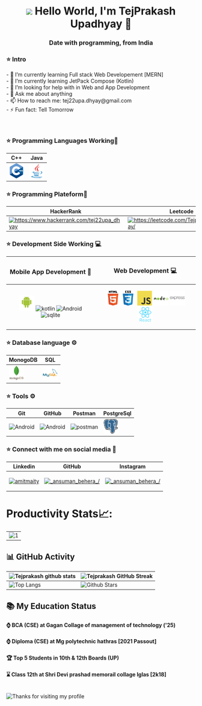 <h1 align="center"><img src="https://emojis.slackmojis.com/emojis/images/1531849430/4246/blob-sunglasses.gif?1531849430" width="30"/> Hello World, I'm TejPrakash Upadhyay 👋</h1>
<h3 align="center">Date with programming, from India </h3>

<h3 align="left">⭐ Intro</h3>
- 🔭 I’m currently learning Full stack Web Developement [MERN] <br>
- 🔭 I’m currently learning JetPack Compose (Kotlin) <br>
- 🤔 I’m looking for help with in Web and  App Development <br>
- 💬 Ask me about anything <br>
- 📫 How to reach me: tej22upa.dhyay@gmail.com <br>
- ⚡ Fun fact: Tell Tomorrow <br>

<br>

<!--<h2 align="center">Experience 💻 </h2>

| | | <h3>Organization</h3> | <h3>TechStack</h3> | <h3>Project</h3> | <h3>TimeLine</h3> |  |
|-----------|-----------|-----------|-----------|-----------|-----------|-----------|
| Project Mentor & Contributor | <img src="https://github.com/maityamit/maityamit/blob/main/Images/Organizations/hacktoberfest.jpg" alt="Rait" width="30" height="30"/> | [Hacktoberfest](https://hacktoberfest.com/) | ```Android``` ```Java``` <br> ```Firebase``` |  | Oct 22 - Present | [Completed](https://github.com/maityamit/maityamit/blob/main/Images/Certificate/hactoberfest.png) |
| Project Mentor | <img src="https://github.com/maityamit/maityamit/blob/main/Images/Organizations/rait.jpg" alt="Rait" width="30" height="30"/> | [Hack Club RAIT](https://soc.hackclubrait.co/) | ```Android``` ```Java``` <br> ```Firebase``` | [Sleepometer](https://github.com/maityamit/Sleepometer-Android-App) | Jul 22 - Present | [Certificate](https://github.com/maityamit/maityamit/blob/main/Images/Certificate/Hack%20Club%20RAIT%20Project%20Mentor%202022.png) |
| Contributor | <img src="https://github.com/maityamit/maityamit/blob/main/Images/Organizations/gssoc.jpg" alt="Rait" width="30" height="30"/> | [GirlScript Summer of Code](https://gssoc.girlscript.tech) | ```Android``` ```Java``` <br> ```Firebase``` ```YAML``` | [9 Pr's Merged](https://github.com/maityamit/maityamit/tree/main/Open%20Source/2022/GSSoC) | Mar 22 - May 22| [Certificate](https://github.com/maityamit/maityamit/blob/main/Images/Certificate/gssoc'22_cert.png) |
| Project Mentor | <img src="https://github.com/maityamit/maityamit/blob/main/Images/Organizations/jwoc.jpg" alt="Rait" width="30" height="30"/>  | [JGEC Winter of Code](https://jwoc.tech/) | ```Android``` ```Java``` <br> ```Firebase``` | [Tracky](https://github.com/maityamit/Tracky-Track-your-goals-or-targets) | Feb 22 - Mar 22 | [Certificate](https://github.com/maityamit/maityamit/blob/main/Images/Certificate/jwoc_cer.jpg) |
| Android Development <br>Remote Internship | <img src="https://github.com/maityamit/maityamit/blob/main/Images/Organizations/rubberfy.jpg" alt="Rait" width="30" height="30"/> | [Rubberfy](https://rubberfy.com/) | ```Android``` ```Java``` <br> ```Firebase``` | Remote | Nov 21 - Dec 21 | [Experience Letter](https://github.com/maityamit/maityamit/blob/main/Images/Certificate/rubberfy_cer.jpg) |-->





<br>


<h3 align="left">⭐ Programming Languages Working💬</h3>

| C++ | Java |
|-----------|-----------|
| <img src="https://raw.githubusercontent.com/devicons/devicon/master/icons/cplusplus/cplusplus-original.svg" alt="Android" width="40" height="40"/> | <img src="https://raw.githubusercontent.com/devicons/devicon/master/icons/java/java-original.svg" alt="Android" width="40" height="40"/> | 

<h3 align="left">⭐ Programming Plateform💬</h3>

|HackerRank | Leetcode | GFG | 
|--------|--------|---------|
|<a href="https://www.hackerrank.com/tej22upa_dhyay?hr_r=1" target="blank"><img src="https://raw.githubusercontent.com/rahuldkjain/github-profile-readme-generator/master/src/images/icons/Social/hackerrank.svg" alt="https://www.hackerrank.com/tej22upa_dhyay" height="30" width="40" /> </a>| <a href="https://leetcode.com/TejprakashUpadhyay/" target="blank"> <img src="https://raw.githubusercontent.com/rahuldkjain/github-profile-readme-generator/master/src/images/icons/Social/leet-code.svg" alt="https://leetcode.com/TejprakashUpadhyay/" height="30" width="40" /></a> | <a href="https://auth.geeksforgeeks.org/user/user_2pzhux9rtym/practice" target="blank"> <img src="https://raw.githubusercontent.com/rahuldkjain/github-profile-readme-generator/master/src/images/icons/Social/geeks-for-geeks.svg" alt="https://auth.geeksforgeeks.org/user/tej22upadhyay/practice" height="30" width="40" /></a> |

<h3 align="left">⭐ Development Side Working 💻</h3>

|<h3 align="center">Mobile App Development 📱</h3>          |       <h3 align="center">Web Development 💻 </h3>         |
|:---------------------------------------------------:|:--------------------------------------------------------------------------:|
| <p align="center"> <img src="https://raw.githubusercontent.com/devicons/devicon/master/icons/android/android-original-wordmark.svg" alt="Android" width="40" height="40"/> <img src="https://www.vectorlogo.zone/logos/kotlinlang/kotlinlang-icon.svg" alt="kotlin" width="40" height="40"/> <img src="https://www.vectorlogo.zone/logos/firebase/firebase-icon.svg" alt="Android" width="40" height="40"/> <img src="https://www.vectorlogo.zone/logos/sqlite/sqlite-icon.svg" alt="sqlite" width="40" height="40"/> </p> | <p align="center"><img src="https://raw.githubusercontent.com/devicons/devicon/master/icons/html5/html5-original-wordmark.svg" alt="Android" width="40" height="40"/><img src="https://raw.githubusercontent.com/devicons/devicon/master/icons/css3/css3-original-wordmark.svg" alt="Android" width="40" height="40"/>  <img src="https://raw.githubusercontent.com/devicons/devicon/master/icons/javascript/javascript-original.svg" alt="Android" width="40" height="40"/> <img src="https://raw.githubusercontent.com/devicons/devicon/master/icons/nodejs/nodejs-original-wordmark.svg" alt="nodejs" width="40" height="40"/> <img src="https://raw.githubusercontent.com/devicons/devicon/master/icons/express/express-original-wordmark.svg" alt="express" width="40" height="40"/> <img src="https://raw.githubusercontent.com/devicons/devicon/master/icons/react/react-original-wordmark.svg" alt="express" width="40" height="40"/> </p> |

<h3 align="left">⭐ Database language ⚙️ </h3>

| MonogoDB | SQL |
|------|------|
| <img src="https://raw.githubusercontent.com/devicons/devicon/master/icons/mongodb/mongodb-original-wordmark.svg" alt="mongodb" width="40" height="40"/> |<img src="https://raw.githubusercontent.com/devicons/devicon/master/icons/mysql/mysql-original-wordmark.svg" alt="mysql" width="40" height="40"/> |

<h3 align="left">⭐ Tools ⚙️ </h3>

| Git | GitHub | Postman | PostgreSql |
|-----------|-----------|---------|-----------|
|<img src="https://www.vectorlogo.zone/logos/git-scm/git-scm-icon.svg" alt="Android" width="40" height="40"/> | <img src="https://github.githubassets.com/images/modules/site/icons/footer/github-mark.svg" alt="Android" width="40" height="40"/> | <img src="https://www.vectorlogo.zone/logos/getpostman/getpostman-icon.svg" alt="postman" width="40" height="40"/> | <img src="https://raw.githubusercontent.com/devicons/devicon/master/icons/postgresql/postgresql-original.svg" height="40px" width="40px" /> |

<h3 align="left">⭐ Connect with me on social media 📲 </h3>


| Linkedin | GitHub  | Instagram | 
|-----------|-----------|-----------|
| <p align="center"><a href="https://linkedin.com/in/tejprakash-upadhyay-b62388169/" target="blank"><img align="center" src="https://raw.githubusercontent.com/rahuldkjain/github-profile-readme-generator/master/src/images/icons/Social/linked-in-alt.svg" alt="amitmaity" height="30" width="40" /></a></p> | <p align="center"> <a href="https://github.com/Tejprakash18" target="blank"><img align="center" src="https://raw.githubusercontent.com/rahuldkjain/github-profile-readme-generator/master/src/images/icons/Social/github.svg" alt="_ansuman_behera_/" height="30" width="40" /></a> </p>| <p align="center"><a href="https://instagram.com/mr.tej_upadhyay" target="blank"><img align="center" src="https://raw.githubusercontent.com/rahuldkjain/github-profile-readme-generator/master/src/images/icons/Social/instagram.svg" alt="_ansuman_behera_/" height="30" width="40" /></a></p> |
   
     
# Productivity Stats📈:
<table>
  <tr>
    <td><img src="https://github-profile-summary-cards.vercel.app/api/cards/profile-details?username=Tejprakash18&theme=monokai"  display=block width=100% height=auto  alt="1" ></td>
   </tr> 
</table>


## 📊 GitHub Activity
| ![Tejprakash github stats](https://github-readme-stats.vercel.app/api?username=Tejprakash18&show_icons=true&theme=radical) | ![Tejprakash GitHub Streak](https://github-readme-streak-stats.herokuapp.com/?user=Tejprakash18&theme=radical)                                                                                                           |
| --------------------------------------------------------------------------------------------------------------------------------- | ----------------------------------------------------------------------------------------------------------------------------------------------------------------------------------------------------------------- |
| ![Top Langs](https://github-readme-stats.vercel.app/api/top-langs/?username=Tejprakash18&langs_count=8&theme=radical&layout=compact) | ![Github Stars](https://github-readme-stats.vercel.app/api?username=Tejprakash18&show_icons=true&locale=en&count_private=true&hide_rank=true&custom_title=My%20GitHub%20Stats&disable_animations=true&theme=radical) |


## 📚 My Education Status


<h4>⌚ BCA (CSE) at Gagan Collage of management of technology ('25) </h4>
<h4>⌚ Diploma (CSE) at Mg polytechnic hathras [2021 Passout]
<h4>🏆 Top 5 Students in 10th & 12th Boards (UP) </h4>
<h4>⌛ Class 12th at Shri Devi prashad memorail collage Iglas [2k18] </h4>

<br>

<img height="120" alt="Thanks for visiting my profile" width="100%" src="https://github.com/dibyendu415/dibyendu415/blob/master/marquee.svg" />
